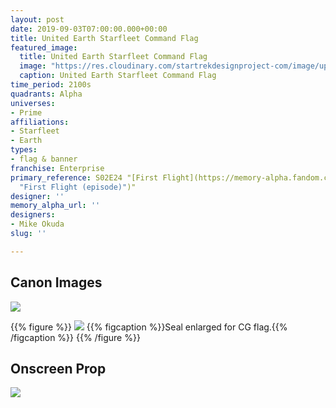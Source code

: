 ```yaml
---
layout: post
date: 2019-09-03T07:00:00.000+00:00
title: United Earth Starfleet Command Flag
featured_image:
  title: United Earth Starfleet Command Flag
  image: "https://res.cloudinary.com/startrekdesignproject-com/image/upload/v1567535101/UnitedEarthStarfleetCommandFlag.png"
  caption: United Earth Starfleet Command Flag
time_period: 2100s
quadrants: Alpha
universes:
- Prime
affiliations:
- Starfleet
- Earth
types:
- flag & banner
franchise: Enterprise
primary_reference: S02E24 "[First Flight](https://memory-alpha.fandom.com/wiki/First_Flight
  "First Flight (episode)")"
designer: ''
memory_alpha_url: ''
designers:
- Mike Okuda
slug: ''

---
```

## Canon Images

![](https://res.cloudinary.com/startrekdesignproject-com/image/upload/v1567535101/ENT-2x24-UnitedEarthStarfleetCommandFlag2.jpg)

{{% figure %}}
![](https://res.cloudinary.com/startrekdesignproject-com/image/upload/v1567535101/UEStarfleetCommandFlag.jpg) {{% figcaption %}}Seal enlarged for CG flag.{{% /figcaption %}} {{% /figure %}}

## Onscreen Prop

![](https://res.cloudinary.com/startrekdesignproject-com/image/upload/v1567535101/UEStarfleetCommandFlag_Prop.jpg)
